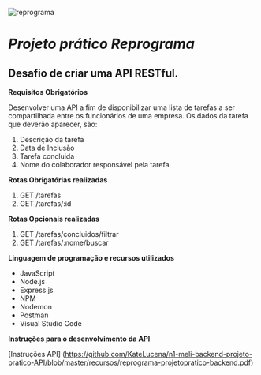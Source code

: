 ![reprograma](https://user-images.githubusercontent.com/53880309/67444197-66567e00-f5de-11e9-87cf-fcaa84803374.png)
# **_Projeto prático Reprograma_**

## Desafio de criar uma API RESTful.

**Requisitos Obrigatórios**

Desenvolver uma API a fim de disponibilizar uma lista de tarefas a ser compartilhada entre os funcionários de uma empresa. Os dados da tarefa que deverão aparecer, são:

1. Descrição da tarefa
2. Data de Inclusão 
3. Tarefa concluida
4. Nome do colaborador responsável pela tarefa

**Rotas Obrigatórias realizadas**

1. GET /tarefas
2. GET /tarefas/:id

**Rotas Opcionais realizadas**

1. GET /tarefas/concluidos/filtrar
2. GET /tarefas/:nome/buscar

**Linguagem de programação e recursos utilizados**
 - JavaScript
 - Node.js
 - Express.js
 - NPM
 - Nodemon
 - Postman
 - Visual Studio Code
 
**Instruções para o desenvolvimento da API**

[Instruções API] (https://github.com/KateLucena/n1-meli-backend-projeto-pratico-API/blob/master/recursos/reprograma-projetopratico-backend.pdf)



